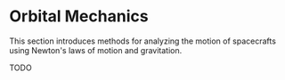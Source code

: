
# Orbital Mechanics

This section introduces methods for analyzing the motion of spacecrafts
using Newton's laws of motion and gravitation.

TODO
